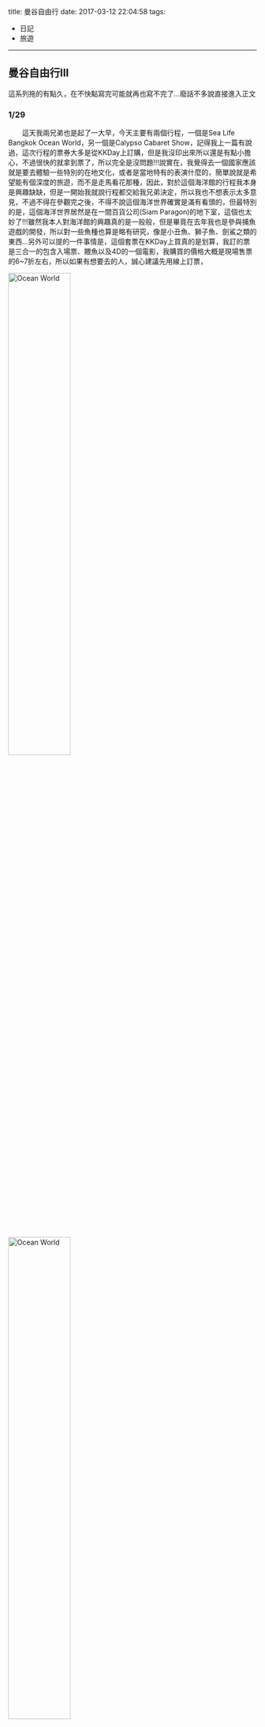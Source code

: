 title: 曼谷自由行
date: 2017-03-12 22:04:58
tags:
- 日記
- 旅遊


---

## 曼谷自由行III

這系列拖的有點久，在不快點寫完可能就再也寫不完了...廢話不多說直接進入正文
### 1/29
　　這天我兩兄弟也是起了一大早，今天主要有兩個行程，一個是Sea Life Bangkok Ocean World，另一個是Calypso Cabaret Show，記得我上一篇有說過，這次行程的票券大多是從KKDay上訂購，但是我沒印出來所以還是有點小擔心，不過很快的就拿到票了，所以完全是沒問題!!!說實在，我覺得去一個國家應該就是要去體驗一些特別的在地文化，或者是當地特有的表演什麼的，簡單說就是希望能有個深度的旅遊，而不是走馬看花那種，因此，對於這個海洋館的行程我本身是興趣缺缺，但是一開始我就說行程都交給我兄弟決定，所以我也不想表示太多意見，不過不得在參觀完之後，不得不說這個海洋世界確實是滿有看頭的，但最特別的是，這個海洋世界居然是在一間百貨公司(Siam Paragon)的地下室，這個也太妙了!!!雖然我本人對海洋館的興趣真的是一般般，但是畢竟在去年我也是參與捕魚遊戲的開發，所以對一些魚種也算是略有研究，像是小丑魚、獅子魚、劍鯊之類的東西...另外可以提的一件事情是，這個套票在KKDay上買真的是划算，我訂的票是三合一的包含入場票、餵魚以及4D的一個電影，我購買的價格大概是現場售票的6~7折左右，所以如果有想要去的人，誠心建議先用線上訂票，
  
<img src="{% asset_path IMG_0686.JPG %}" width="50%" alt="Ocean World" title="Ocean World">

<img src="{% asset_path IMG_0704.JPG %}" width="50%" alt="Ocean World" title="Ocean World">
<img src="{% asset_path IMG_0708.JPG %}" width="50%" alt="Ocean World" title="Ocean World">
<img src="{% asset_path IMG_0721.JPG %}" width="50%" alt="Ocean World" title="Ocean World">
<img src="{% asset_path IMG_0724.JPG %}" width="50%" alt="Ocean World" title="Ocean World">
<img src="{% asset_path IMG_0735.JPG %}" width="50%" alt="Ocean World" title="Ocean World">
<img src="{% asset_path IMG_0754.JPG %}" width="50%" alt="Ocean World" title="Ocean World">
<img src="{% asset_path IMG_0760.JPG %}" width="50%" alt="Ocean World" title="Ocean World">

<iframe width="560" height="315" src="https://www.youtube.com/embed/Sh58F8wucRw" frameborder="0" allowfullscreen></iframe>

下面這兩張青蛙的照片我覺得我拍得很有意境，感覺有一種少年不識愁滋味的感慨
<img src="{% asset_path IMG_0744.JPG %}" width="50%" alt="Ocean World" title="Ocean World">
<img src="{% asset_path IMG_0743.JPG %}" width="50%" alt="Ocean World" title="Ocean World">

看完了海洋館時間也差不多接近中午，我兩就決定直接在百貨公司的美食街用餐，這邊的美食街有一件事蠻特別的，就是你必須先去櫃台換一張卡並且儲值之後才能消費，我兩一開始還有點害怕，怕吃不完豈不是浪費了?不過問和服務人員確認後了解，沒用完的金額可以和儲值卡可以再當天營業結束一併退還，既然沒問題那就先來個200，這餐我吃的很一般，由於來到泰國還沒有吃到海南雞飯，行程計畫中也沒有一定要去，所以就先點一個來試試看，在配上一杯泰式奶茶，不得不說泰國的東西真的都滿好吃的，連我這麼挑嘴的人也都可以接受，我想一般人要採到雷的機率是非常非常低，
<img src="{% asset_path IMG_0782.JPG %}" width="50%" alt="Ocean World" title="Ocean World">
<img src="{% asset_path IMG_0784.JPG %}" width="50%" alt="Ocean World" title="Ocean World">

吃完中餐後我們就去看這套票的附贈的4D電影，常約莫15~20分鐘，不過演的是恐龍...我是不太懂和海洋世界有什麼特殊關連，不過海洋世界本身就是親子行程，所以會有很多的小朋友，我看小朋友們是笑得很開心，所以影片應該是滿不錯的?看完影片後我就想說，要不逛逛百貨公司吧，趁這個空檔順便說說泰國的百貨公司，我個人認為每一間百貨公司的規模，大概都相當於台灣一個Mall的等級，都是會讓你逛到腳軟的那種，至於訂價方面，只要是世界知名品牌，基本標價都和台灣百貨公司一模一樣，不過由於匯率的關係，就是直接打九折的意思，因此有沒有需要在百貨公司大肆採購，我想就見仁見智了，不過泰國的百貨公司真的是很狂，可能我是鄉巴佬，不過在台灣我至少沒看過直接展示汽車的，而且都是保時捷、瑪莎拉蒂這種...

<img src="{% asset_path IMG_0788.JPG %}" width="50%" alt="Ocean World" title="Ocean World">
<img src="{% asset_path IMG_0789.JPG %}" width="50%" alt="Ocean World" title="Ocean World">

由於百貨公司讓我們興趣缺缺，所以逛完後也還不到三點，剛好我也需要再換點泰銖，所以就提議到附近的Super Rich再換點盤纏，走著走著就看到Big C Supercenter，本來這個是我們最後一天的伴手禮行程，不過心想都經過了，不如就先進去晃晃吧，這個Big C是網路上很多人都推薦必逛必買的地方，網路上說這個是藥妝店，不過我比較傾向把他定位在泰國的家樂福...但是真的是滿好逛的，基本上你想要買的伴手禮在這間店應該可以完成80%，逛完賣場後，我兩已經累到翻天了，看了一下時間，這時候出發去晚上的行程似乎有點太早，於是我們兩個就決議先回住的地方一趟，放一下剛買來的戰利品必恢復一下體力!!!

回到住宿我也是沒閒著，我泡了一碗泰國泡麵，買了一瓶蘋果汁和氣泡水~
<img src="{% asset_path IMG_0795.JPG %}" width="50%" alt="House" title="House">
<img src="{% asset_path IMG_0796.JPG %}" width="50%" alt="House" title="House">
<img src="{% asset_path IMG_0797.JPG %}" width="50%" alt="House" title="House">

先說說泡麵，可能是我真的滿餓的，所以感覺很好吃，不過我有帶回台灣幾包，在吃幾次也是真的不錯，而且很便宜，蘋果汁就那樣沒有特的想法，至於氣泡水...我比較喜歡昨天那個牌子XD，休息了一陣子我兩再度出發，前往ASIATIQUE The Riverfront，目標是吃晚餐和欣賞克里索普人妖秀(Calypso Cabaret Show)，印象中我在這個時候身上已經所剩無幾...所以就隨便找了一間感覺是泰國快炒的店面，點了幾個餐就嗑起來了，話說這時候我兄弟身上換的泰銖幾乎還剩下7成以上，真羨慕他，怎麼他的錢感覺都用不完?我的都很容易離家出走?吃飽喝足之後就要開始欣賞的人妖秀囉!!!
<img src="{% asset_path IMG_0808.JPG %}" width="50%" alt="ASIATIQUE" title="ASIATIQUE">
<img src="{% asset_path IMG_0809.JPG %}" width="50%" alt="ASIATIQUE" title="ASIATIQUE">

看這個人妖秀還有一段小插曲，就是和我們同桌的友人也是台灣來的!!!不過忘記找他們合照一下有點可惜，這個人妖秀基本上是闔家觀賞的，所以沒有什麼腥羶色，表演一開始主持人一開口我就想到台灣很久以前的歌廳秀...不過整體來說這個表演蠻值得看一下的，整場就是個喜劇氛圍，印象中他們會針對幾個國家的特色進行模仿，美國就是表演碧昂絲，中國就是表演旗袍唱歌，日本則是表演藝伎，當然也不免俗的會和觀眾做一些互動，幸運的我還好沒有選到!!不過這個表演可能有點年紀了，中國那段我完全不知道那首歌是啥...感覺應該是上海灘那個年代的，日本那段更好笑，感覺就是一個醜化的表演，在表演過程成我還一直喵隔壁桌的日本遊客，那個表情看起來有點詭異XD

看完表演之後時間也不早了，本來想再逛逛市集的，不過我們是搭公共的運輸船時間上確實有點不太允許，所以只能拍個幾張照片就離開了，
<img src="{% asset_path IMG_0814.JPG %}" width="50%" alt="ASIATIQUE" title="ASIATIQUE">
<img src="{% asset_path IMG_0815.JPG %}" width="50%" alt="ASIATIQUE" title="ASIATIQUE">
<img src="{% asset_path IMG_0817.JPG %}" width="50%" alt="ASIATIQUE" title="ASIATIQUE">
<img src="{% asset_path IMG_0822.JPG %}" width="50%" alt="ASIATIQUE" title="ASIATIQUE">

話說在碼頭我還和我兄弟討論，我覺得曼谷真的滿屌的，可以一大早還在充滿各種充滿文化氣息的寺廟區，一個轉眼可以來到媲美台北市市區的百貨林立，再一個跳躍就可以來到這種碼頭市集，真的是讓人有想在這邊工作的衝動!!!時間也不早了我想今天就這樣吧...to be continue.
